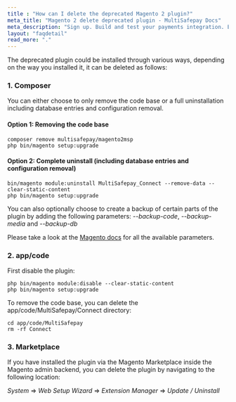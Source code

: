 ```yaml
---
title : "How can I delete the deprecated Magento 2 plugin?"
meta_title: "Magento 2 delete deprecated plugin - MultiSafepay Docs"
meta_description: "Sign up. Build and test your payments integration. Explore our products and services. Use our API Reference, SDKs, and wrappers. Get support."
layout: "faqdetail"
read_more: "."
---
```


The deprecated plugin could be installed through various ways, depending on the way you installed it, it can be deleted as follows:

### 1. Composer
You can either choose to only remove the code base or a full uninstallation including database entries and configuration removal.

#### Option 1: Removing the code base
``` 
composer remove multisafepay/magento2msp
php bin/magento setup:upgrade
```

#### Option 2: Complete uninstall (including database entries and configuration removal)
``` 
bin/magento module:uninstall MultiSafepay_Connect --remove-data --clear-static-content
php bin/magento setup:upgrade
```

You can also optionally choose to create a backup of certain parts of the plugin by adding the following parameters: _--backup-code_, _--backup-media_ and _--backup-db_

Please take a look at the [Magento docs](https://devdocs.magento.com/guides/v2.4/install-gde/install/cli/install-cli-uninstall-mods.html#instgde-cli-uninst-mod-uninst) for all the available parameters.

### 2. app/code
First disable the plugin:
``` 
php bin/magento module:disable --clear-static-content
php bin/magento setup:upgrade
```

To remove the code base, you can delete the app/code/MultiSafepay/Connect directory:
```
cd app/code/MultiSafepay
rm -rf Connect
```

### 3. Marketplace
If you have installed the plugin via the Magento Marketplace inside the Magento admin backend, you can delete the plugin by navigating to the following location:

_System_ ⇒ _Web Setup Wizard_ ⇒ _Extension Manager_ ⇒ _Update / Uninstall_
